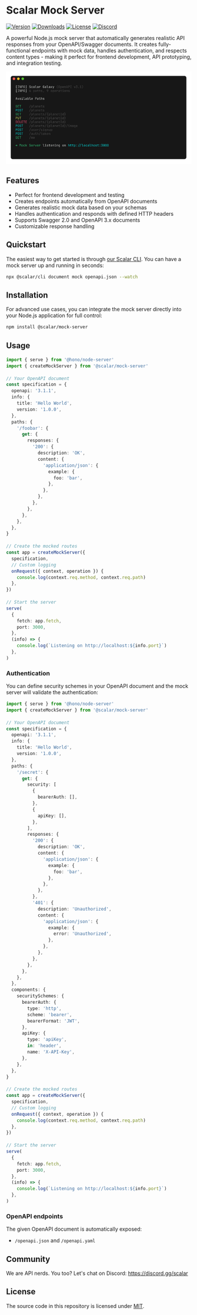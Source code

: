 # Scalar Mock Server

[![Version](https://img.shields.io/npm/v/%40scalar/mock-server)](https://www.npmjs.com/package/@scalar/mock-server)
[![Downloads](https://img.shields.io/npm/dm/%40scalar/mock-server)](https://www.npmjs.com/package/@scalar/mock-server)
[![License](https://img.shields.io/npm/l/%40scalar%2Fmock-server)](https://www.npmjs.com/package/@scalar/mock-server)
[![Discord](https://img.shields.io/discord/1135330207960678410?style=flat&color=5865F2)](https://discord.gg/scalar)

A powerful Node.js mock server that automatically generates realistic API responses from your OpenAPI/Swagger documents. It creates fully-functional endpoints with mock data, handles authentication, and respects content types - making it perfect for frontend development, API prototyping, and integration testing.

![](https://raw.githubusercontent.com/scalar/scalar/main/packages/cli/screenshots/mock.png)

## Features

- Perfect for frontend development and testing
- Creates endpoints automatically from OpenAPI documents
- Generates realistic mock data based on your schemas
- Handles authentication and responds with defined HTTP headers
- Supports Swagger 2.0 and OpenAPI 3.x documents
- Customizable response handling

## Quickstart

The easiest way to get started is through [our Scalar CLI](https://www.npmjs.com/package/@scalar/cli).
You can have a mock server up and running in seconds:

```bash
npx @scalar/cli document mock openapi.json --watch
```

## Installation

For advanced use cases, you can integrate the mock server directly into your Node.js application for full control:

```bash
npm install @scalar/mock-server
```

## Usage

```ts
import { serve } from '@hono/node-server'
import { createMockServer } from '@scalar/mock-server'

// Your OpenAPI document
const specification = {
  openapi: '3.1.1',
  info: {
    title: 'Hello World',
    version: '1.0.0',
  },
  paths: {
    '/foobar': {
      get: {
        responses: {
          '200': {
            description: 'OK',
            content: {
              'application/json': {
                example: {
                  foo: 'bar',
                },
              },
            },
          },
        },
      },
    },
  },
}

// Create the mocked routes
const app = createMockServer({
  specification,
  // Custom logging
  onRequest({ context, operation }) {
    console.log(context.req.method, context.req.path)
  },
})

// Start the server
serve(
  {
    fetch: app.fetch,
    port: 3000,
  },
  (info) => {
    console.log(`Listening on http://localhost:${info.port}`)
  },
)
```

### Authentication

You can define security schemes in your OpenAPI document and the mock server will validate the authentication:

```ts
import { serve } from '@hono/node-server'
import { createMockServer } from '@scalar/mock-server'

// Your OpenAPI document
const specification = {
  openapi: '3.1.1',
  info: {
    title: 'Hello World',
    version: '1.0.0',
  },
  paths: {
    '/secret': {
      get: {
        security: [
          {
            bearerAuth: [],
          },
          {
            apiKey: [],
          },
        ],
        responses: {
          '200': {
            description: 'OK',
            content: {
              'application/json': {
                example: {
                  foo: 'bar',
                },
              },
            },
          },
          '401': {
            description: 'Unauthorized',
            content: {
              'application/json': {
                example: {
                  error: 'Unauthorized',
                },
              },
            },
          },
        },
      },
    },
  },
  components: {
    securitySchemes: {
      bearerAuth: {
        type: 'http',
        scheme: 'bearer',
        bearerFormat: 'JWT',
      },
      apiKey: {
        type: 'apiKey',
        in: 'header',
        name: 'X-API-Key',
      },
    },
  },
}

// Create the mocked routes
const app = createMockServer({
  specification,
  // Custom logging
  onRequest({ context, operation }) {
    console.log(context.req.method, context.req.path)
  },
})

// Start the server
serve(
  {
    fetch: app.fetch,
    port: 3000,
  },
  (info) => {
    console.log(`Listening on http://localhost:${info.port}`)
  },
)
```

### OpenAPI endpoints

The given OpenAPI document is automatically exposed:

- `/openapi.json` and `/openapi.yaml`

## Community

We are API nerds. You too? Let's chat on Discord: <https://discord.gg/scalar>

## License

The source code in this repository is licensed under [MIT](https://github.com/scalar/scalar/blob/main/LICENSE).
